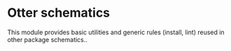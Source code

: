 # Otter schematics

This module provides basic utilities and generic rules (install, lint) reused in other package schematics..
